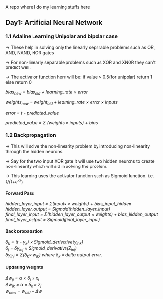 A repo where I do my learning stuffs here

<h2>Day1: Artificial Neural Network</h2>

<h3> 1.1 Adaline Learning Unipolar and bipolar case</h3>

-> These help in solving only the linearly separable
    problems such as OR, AND, NAND, NOR gates

-> For non-linearly separable problems such as XOR and
    XNOR they can't predict well.

-> The activator function here will be: if value > 0.5(for unipolar) return 1 else return 0


<i>bias<sub>new</sub> = bias<sub>old</sub> + learning_rate &times; error

weights<sub>new</sub> = weight<sub>old</sub> + learning_rate &times; error &times; inputs

error = t - predicted_value

predicted_value = &Sigma; (weights &times; inputs) + bias</i>


<h3> 1.2 Backpropagation</h3>

-> This will solve the non-linearity problem by introducing
non-linearity through the hidden neurons.

-> Say for the two input XOR gate it will use two hidden neurons
to create non-linearity which will aid in solving the problem.

-> This learning uses the activator function such as Sigmoid function. i.e.
<i>1/(1+e<sup>-x</sup></i>)

<h4> Forward Pass </h4>
<i>hidden_layer_input = &Sigma;(inputs &times; weights) + bias_input_hidden<br>
   hidden_layer_output = Sigmoid(hidden_layer_input)<br>
   final_layer_input = &Sigma;(hidden_layer_output &times; weights) + bias_hidden_output<br>
   final_layer_output = Sigmoid(final_layer_input)<br></i>

<h4>Back propagation</h4>
<i>&delta;<sub>k</sub> = (t - y<sub>k</sub>) &times; Sigmoid_derivative(y<sub>ink</sub>)<br>
   &delta;<sub>j</sub> = &delta;y<sub>inj</sub> &times; Sigmoid_derivative(Z<sub>inj</sub>)<br>
   &delta;y<sub>inj</sub> = &Sigma;(&delta;<sub>k</sub>&times; w<sub>jk</sub>)
   where &delta;<sub>k</sub> = delta output error.
</i>

<h4>Updating Weights</h4>
<i>&Delta;w<sub>ij</sub> = &alpha; &times; &delta;<sub>j</sub> &times; x<sub>i</sub><br>
<i>&Delta;w<sub>jk</sub> = &alpha; &times; &delta;<sub>k</sub> &times; z<sub>j</sub><br>
<i>w<sub>new</sub> = w<sub>old</sub> + &Delta;w<br></i>






